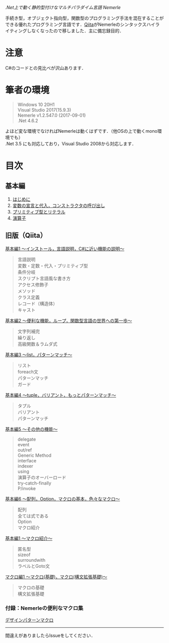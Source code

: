 *.Net上で動く静的型付けなマルチパラダイム言語 Nemerle*

手続き型，オブジェクト指向型，関数型のプログラミング手法を混在することができる優れたプログラミング言語です．[Qiita](https://qiita.com/Gnico/items/49a1f2978bd9990b8e61)がNemerleのシンタックスハイライティングしなくなったので移しました．主に備忘録目的．
# 注意
C#のコードとの見比べが沢山あります．  

# 筆者の環境
>Windows 10 20H1  
>Visual Studio 2017(15.9.3)  
>Nemerle v1.2.547.0 (2017-09-01)  
>.Net 4.6.2

よほど変な環境でなければNemerleは動くはずです．（他OSの上で動くmono環境でも）  
.Net 3.5 にも対応しており，Visual Studio 2008から対応します．

# 目次
## 基本編
1. [はじめに](basic/1.firststep.md) 
2. [変数の宣言と代入，コンストラクタの呼び出し](basic/2.variables.md) 
3. [プリミティブ型とリテラル](basic/3.primitive_types.md)
4. [演算子](basic/4.operators.md)

## 旧版（Qiita）
[基本編1 ～インストール，言語説明，C#に近い機能の説明～](http://qiita.com/Gnico/items/c32185c8900215cd790b)  
>言語説明  
変数・定数・代入・プリミティブ型  
条件分岐  
スクリプト言語風な書き方  
アクセス修飾子  
メソッド  
クラス定義  
レコード（構造体）  
キャスト  

[基本編2 ～便利な機能，ループ，関数型言語の世界への第一歩～](http://qiita.com/Gnico/items/43a84aed8e8d6468ba47)  
>文字列補完  
繰り返し  
高級関数＆ラムダ式  

[基本編3 ～list，パターンマッチ～](http://qiita.com/Gnico/items/cd7f32aa8c973df0711e)  
>リスト  
foreach文  
パターンマッチ  
ガード  

[基本編4 ～tuple，バリアント，もっとパターンマッチ～](http://qiita.com/Gnico/items/72d8f17fef52100963a6)  
>タプル  
バリアント  
パターンマッチ  

[基本編5 ～その他の機能～](http://qiita.com/Gnico/items/6168e9aefcf83b5096b0)  
>delegate  
event  
out/ref  
Generic Method  
interface  
indexer  
using  
演算子のオーバーロード  
try-catch-finally  
P/invoke  

[基本編6 ～配列，Option，マクロの基本，色々なマクロ～](http://qiita.com/Gnico/items/19ee4aebcda592947d01)  
>配列  
全ては式である  
Option  
マクロ紹介  

[基本編1 ～マクロ紹介～](http://qiita.com/Gnico/items/1327bba77977e716c58d)  
> 匿名型  
sizeof  
surroundwith  
ラベルとGoto文  

[マクロ編1 ～マクロ(基礎)，マクロ(構文拡張基礎)～](http://qiita.com/Gnico/items/25735e41e21f7ce4098a)  
>マクロの基礎  
構文拡張基礎  

### 付録：Nemerleの便利なマクロ集
[デザインパターンマクロ](http://qiita.com/Gnico/items/8447e418aaf295cf387e)

***
間違えがありましたらIssueをしてください．
